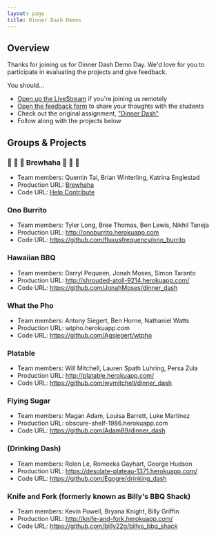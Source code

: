 ```yaml
---
layout: page
title: Dinner Dash Demos
---
```


## Overview

Thanks for joining us for Dinner Dash Demo Day. We'd love for you to participate in evaluating the projects and give feedback.

You should...

* [Open up the LiveStream](https://new.livestream.com/accounts/1384078/dinner-dash) if you're joining us remotely
* [Open the feedback form](https://docs.google.com/forms/d/1cCj0Xhe_Hca6uLDi3SVLjJtgXc2d2ggulXJ5TUUBjRM/viewform) to share your thoughts with the students
* Check out the original assignment, ["Dinner Dash"](http://tutorials.jumpstartlab.com/projects/dinner_dash.html)
* Follow along with the projects below

## Groups & Projects

### :beer: :beer: :beer: Brewhaha :beer: :beer: :beer:

* Team members: Quentin Tai, Brian Winterling, Katrina Englestad
* Production URL: [Brewhaha](http://brewhaha.herokuapp.com)
* Code URL: [Help Contribute](https://github.com/MappingKat/brewhaha)

### Ono Burrito

* Team members: Tyler Long, Bree Thomas, Ben Lewis, Nikhil Taneja
* Production URL: http://onoburrito.herokuapp.com
* Code URL: https://github.com/fluxusfrequency/ono_burrito

### Hawaiian BBQ

* Team members: Darryl Pequeen, Jonah Moses, Simon Taranto
* Production URL: http://shrouded-atoll-9214.herokuapp.com/
* Code URL: https://github.com/JonahMoses/dinner_dash

### What the Pho

* Team members: Antony Siegert, Ben Horne, Nathaniel Watts
* Production URL: wtpho.herokuapp.com
* Code URL: https://github.com/Agsiegert/wtpho

### Platable

* Team members: Will Mitchell, Lauren Spath Luhring, Persa Zula
* Production URL: http://platable.herokuapp.com/
* Code URL: https://github.com/wvmitchell/dinner_dash

### Flying Sugar

* Team members: Magan Adam, Louisa Barrett, Luke Martinez
* Production URL: obscure-shelf-1986.herokuapp.com
* Code URL: https://github.com/Adam89/dinner_dash

### (Drinking Dash)

* Team members: Rolen Le, Romeeka Gayhart, George Hudson
* Production URL: https://desolate-plateau-1371.herokuapp.com/
* Code URL: https://github.com/Egogre/drinking_dash

### Knife and Fork (formerly known as Billy's BBQ Shack)

* Team members: Kevin Powell, Bryana Knight, Billy Griffin
* Production URL: http://knife-and-fork.herokuapp.com/
* Code URL: https://github.com/billy22g/billys_bbq_shack
